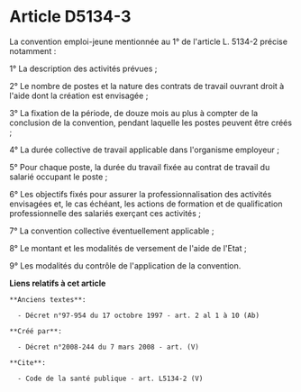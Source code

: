 # Article D5134-3

La convention emploi-jeune mentionnée au 1° de l'article L. 5134-2 précise notamment : 

1° La description des activités prévues ; 

2° Le nombre de postes et la nature des contrats de travail ouvrant droit à l'aide dont la création est envisagée ; 

3° La fixation de la période, de douze mois au plus à compter de la conclusion de la convention, pendant laquelle les postes
peuvent être créés ; 

4° La durée collective de travail applicable dans l'organisme employeur ; 

5° Pour chaque poste, la durée du travail fixée au contrat de travail du salarié occupant le poste ; 

6° Les objectifs fixés pour assurer la professionnalisation des activités envisagées et, le cas échéant, les actions de
formation et de qualification professionnelle des salariés exerçant ces activités ; 

7° La convention collective éventuellement applicable ; 

8° Le montant et les modalités de versement de l'aide de l'Etat ; 

9° Les modalités du contrôle de l'application de la convention.

**Liens relatifs à cet article**

	**Anciens textes**:

	  - Décret n°97-954 du 17 octobre 1997 - art. 2 al 1 à 10 (Ab)

	**Créé par**:

	  - Décret n°2008-244 du 7 mars 2008 - art. (V)

	**Cite**:

	  - Code de la santé publique - art. L5134-2 (V)
